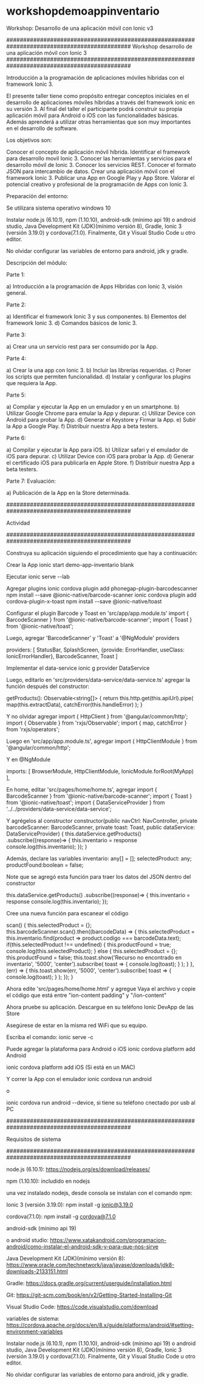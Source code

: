 # workshopdemoappinventario
Workshop: Desarrollo de una aplicación móvil con Ionic v3

############################################################################################# Workshop desarrollo de una aplicación móvil con Ionic 3 #############################################################################################

Introducción a la programación de aplicaciones móviles híbridas con el framework Ionic 3.

El presente taller tiene como propósito entregar conceptos iniciales en el desarrollo de aplicaciones móviles híbridas a través del framework ionic en su versión 3. Al final del taller el participante podrá construir su propia aplicación móvil para Android o iOS con las funcionalidades básicas. Además aprenderá a utilizar otras herramientas que son muy importantes en el desarrollo de software.

Los objetivos son:

Conocer el concepto de aplicación móvil híbrida. Identificar el framework para desarrollo movil Ionic 3. Conocer las herramientas y servicios para el desarrollo móvil de Ionic 3. Conocer los servicios REST. Conocer el formato JSON para intercambio de datos. Crear una aplicación móvil con el framework Ionic 3. Publicar una App en Google Play y App Store. Valorar el potencial creativo y profesional de la programación de Apps con Ionic 3.

Preparación del entorno:

Se utilizara sistema operativo windows 10

Instalar node.js (6.10.1), npm (1.10.10), android-sdk (mínimo api 19) o android studio, Java Development Kit (JDK)(mínimo versión 8), Gradle, Ionic 3 (versión 3.19.0) y cordova(7.1.0). Finalmente, Git y Visual Studio Code u otro editor.

No olvidar configurar las variables de entorno para android, jdk y gradle.

Descripción del módulo:

Parte 1:

a) Introducción a la programación de Apps Híbridas con Ionic 3, visión general.

Parte 2:

a) Identificar el framework Ionic 3 y sus componentes. b) Elementos del framework Ionic 3. d) Comandos básicos de Ionic 3.

Parte 3:

a) Crear una un servicio rest para ser consumido por la App.

Parte 4:

a) Crear la una app con Ionic 3. b) Incluir las librerías requeridas. c) Poner los scripts que permiten funcionalidad. d) Instalar y configurar los plugins que requiera la App.

Parte 5:

a) Compilar y ejecutar la App en un emulador y en un smartphone. b) Utilizar Google Chrome para emular la App y depurar. c) Utilizar Device con Android para probar la App. d) Generar el Keystore y Firmar la App. e) Subir la App a Google Play. f) Distribuir nuestra App a beta testers.

Parte 6:

a) Compilar y ejecutar la App para iOS. b) Utilizar safari y el emulador de iOS para depurar. c) Utilizar Device con iOS para probar la App. d) Generar el certificado iOS para publicarla en Apple Store. f) Distribuir nuestra App a beta testers.

Parte 7: Evaluación:

a) Publicación de la App en la Store determinada.

#############################################################################################

Actividad

#############################################################################################

Construya su aplicación siguiendo el procedimiento que hay a continuación:

Crear la App
ionic start demo-app-inventario blank

Ejecutar
ionic serve --lab

Agregar plugins
ionic cordova plugin add phonegap-plugin-barcodescanner npm install --save @ionic-native/barcode-scanner ionic cordova plugin add cordova-plugin-x-toast npm install --save @ionic-native/toast

Configurar el plugin Barcode y Toast en 'src/app/app.module.ts'
import { BarcodeScanner } from '@ionic-native/barcode-scanner'; import { Toast } from '@ionic-native/toast';

Luego, agregar 'BarcodeScanner' y 'Toast' a '@NgModule' providers

providers: [ StatusBar, SplashScreen, {provide: ErrorHandler, useClass: IonicErrorHandler}, BarcodeScanner, Toast ]

Implementar el data-service
ionic g provider DataService

Luego, editarlo en 'src/providers/data-service/data-service.ts'
agregar la función después del constructor:

getProducts(): Observable<string[]> { return this.http.get(this.apiUrl).pipe( map(this.extractData), catchError(this.handleError) ); }

Y no olvidar agregar
import { HttpClient } from '@angular/common/http'; import { Observable } from 'rxjs/Observable'; import { map, catchError } from 'rxjs/operators';

Luego en 'src/app/app.module.ts', agregar
import { HttpClientModule } from '@angular/common/http';

Y en @NgModule

imports: [ BrowserModule, HttpClientModule, IonicModule.forRoot(MyApp) ],

En home, editar 'src/pages/home/home.ts', agregar
import { BarcodeScanner } from '@ionic-native/barcode-scanner'; import { Toast } from '@ionic-native/toast'; import { DataServiceProvider } from '../../providers/data-service/data-service';

Y agrégelos al constructor
constructor(public navCtrl: NavController, private barcodeScanner: BarcodeScanner, private toast: Toast, public dataService: DataServiceProvider) { this.dataService.getProducts() .subscribe((response)=> { this.inventario = response console.log(this.inventario); }); }

Además, declare las variables
inventario: any[] = []; selectedProduct: any; productFound:boolean = false;

Note que se agregó esta función para traer los datos del JSON dentro del constructor

this.dataService.getProducts() .subscribe((response)=> { this.inventario = response console.log(this.inventario); });

Cree una nueva función para escanear el código

scan() { this.selectedProduct = {}; this.barcodeScanner.scan().then((barcodeData) => { this.selectedProduct = this.inventario.find(product => product.codigo === barcodeData.text); if(this.selectedProduct !== undefined) { this.productFound = true; console.log(this.selectedProduct); } else { this.selectedProduct = {}; this.productFound = false; this.toast.show('Recurso no encontrado en inventario', '5000', 'center').subscribe( toast => { console.log(toast); } ); } }, (err) => { this.toast.show(err, '5000', 'center').subscribe( toast => { console.log(toast); } ); }); }

Ahora edite 'src/pages/home/home.html' y agregue
Vaya el archivo y copie el código que está entre "ion-content padding" y "/ion-content"

Ahora pruebe su aplicación.
Descargue en su teléfono Ionic DevApp de las Store

Asegúrese de estar en la misma red WiFi que su equipo.

Escriba el comando: ionic serve -c

Puede agregar la plataforma para Android o iOS
ionic cordova platform add Android

ionic cordova platform add iOS (Si está en un MAC)

Y correr la App con el emulador
ionic cordova run android

o

ionic cordova run android --device, si tiene su teléfono cnectado por usb al PC

#############################################################################################

Requisitos de sistema

#############################################################################################

node.js (6.10.1): https://nodejs.org/es/download/releases/

npm (1.10.10): includido en nodejs

una vez instalado nodejs, desde consola se instalan con el comando npm:

Ionic 3 (versión 3.19.0): npm install -g ionic@3.19.0

cordova(7.1.0): npm install -g cordova@7.1.0

android-sdk (mínimo api 19)

o android studio: https://www.xatakandroid.com/programacion-android/como-instalar-el-android-sdk-y-para-que-nos-sirve

Java Development Kit (JDK)(mínimo versión 8): https://www.oracle.com/technetwork/java/javase/downloads/jdk8-downloads-2133151.html

Gradle: https://docs.gradle.org/current/userguide/installation.html

Git: https://git-scm.com/book/en/v2/Getting-Started-Installing-Git

Visual Studio Code: https://code.visualstudio.com/download

variables de sistema: https://cordova.apache.org/docs/en/8.x/guide/platforms/android/#setting-environment-variables

Instalar node.js (6.10.1), npm (1.10.10), android-sdk (mínimo api 19) o android studio, Java Development Kit (JDK)(mínimo versión 8), Gradle, Ionic 3 (versión 3.19.0) y cordova(7.1.0). Finalmente, Git y Visual Studio Code u otro editor.

No olvidar configurar las variables de entorno para android, jdk y gradle.
